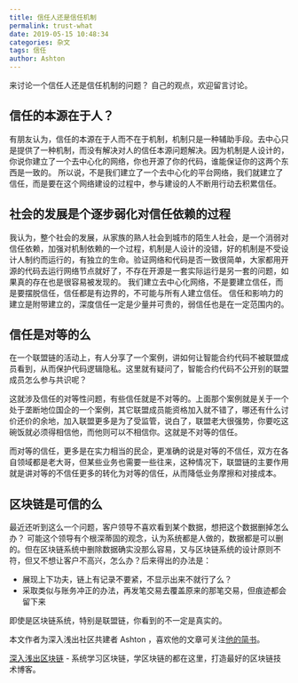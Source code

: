 ```yaml
---
title: 信任人还是信任机制
permalink: trust-what
date: 2019-05-15 10:48:34
categories: 杂文
tags: 信任
author: Ashton
---
```


来讨论一个信任人还是信任机制的问题？ 自己的观点，欢迎留言讨论。

<!-- more -->

## 信任的本源在于人？

有朋友认为，信任的本源在于人而不在于机制，机制只是一种辅助手段。去中心只是提供了一种机制，而没有解决对人的信任本源问题解决。因为机制是人设计的，你说你建立了一个去中心化的网络，你也开源了你的代码，谁能保证你的这两个东西是一致的。
所以说，不是我们建立了一个去中心化的平台网络，我们就建立了信任，而是要在这个网络建设的过程中，参与建设的人不断用行动去积累信任。

## 社会的发展是个逐步弱化对信任依赖的过程

我认为，整个社会的发展，从家族的熟人社会到城市的陌生人社会，是一个消弱对信任依赖，加强对机制依赖的一个过程，机制是人设计的没错，好的机制是不受设计人制约而运行的，有独立的生命。验证网络和代码是否一致很简单，大家都用开源的代码去运行网络节点就好了，不存在开源是一套实际运行是另一套的问题，如果真的存在也是很容易被发现的。
我们建立去中心化网络，不是要建立信任，而是要摆脱信任，信任都是有边界的，不可能与所有人建立信任。
信任和影响力的建立是附带建立的，深度信任一定是少量并可贵的，弱信任也是在一定范围内的。

## 信任是对等的么

在一个联盟链的活动上，有人分享了一个案例，讲如何让智能合约代码不被联盟成员看到，从而保护代码逻辑隐私。这里就有疑问了，智能合约代码不公开别的联盟成员怎么参与共识呢？

这就涉及信任的对等性问题，有些信任就是不对等的。上面那个案例就是关于一个处于垄断地位国企的一个案例，其它联盟成员能资格加入就不错了，哪还有什么讨价还价的余地，加入联盟更多是为了受监管，说白了，联盟老大很强势，你要吃这碗饭就必须得相信他，而他则可以不相信你。这就是不对等的信任。

而对等的信任，更多是在实力相当的民企，更准确的说是对等的不信任，双方在各自领域都是老大哥，但某些业务也需要一些往来，这种情况下，联盟链的主要作用就是讲对等的不信任更多的转化为对等的信任，从而降低业务摩擦和对接成本。

## 区块链是可信的么

最近还听到这么一个问题，客户领导不喜欢看到某个数据，想把这个数据删掉怎么办？
可能这个领导有个根深蒂固的观念，认为系统都是人做的，数据都是可以删的。但在区块链系统中删除数据确实没那么容易，又与区块链系统的设计原则不符，但又不想让客户不高兴，怎么办？后来得出的办法是：

* 展现上下功夫，链上有记录不要紧，不显示出来不就行了么？
* 采取类似与账务冲正的办法，再发笔交易去覆盖原来的那笔交易，但痕迹都会留下来

即使是区块链系统，特别是联盟链，你看到的不一定是真实的。



本文作者为深入浅出社区共建者 Ashton ，喜欢他的文章可关注[他的简书](https://www.jianshu.com/u/922115b98e3f)。

[深入浅出区块链](https://learnblockchain.cn/) - 系统学习区块链，学区块链的都在这里，打造最好的区块链技术博客。





